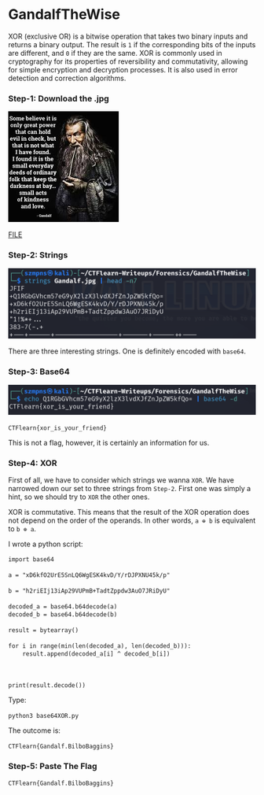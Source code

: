 # GandalfTheWise  

XOR (exclusive OR) is a bitwise operation that takes two binary inputs and returns a binary output. The result is `1` if the corresponding bits of the inputs are different, and `0` if they are the same. XOR is commonly used in cryptography for its properties of reversibility and commutativity, allowing for simple encryption and decryption processes. It is also used in error detection and correction algorithms.

### Step-1: Download the .jpg

![jpg](Gandalf.jpg)

[FILE](Gandalf.jpg)

### Step-2: Strings

![Strings](gandalfstrings.png)

There are three interesting strings. One is definitely encoded with `base64`.

### Step-3: Base64

![base64](gandalfbase64.png)

`CTFlearn{xor_is_your_friend}`

This is not a flag, however, it is certainly an information for us.

### Step-4: XOR

First of all, we have to consider which strings we wanna `XOR`. We have narrowed down our set to three strings from `Step-2`. First one was simply a hint, so we should try to `XOR` the other ones.

XOR is commutative. This means that the result of the XOR operation does not depend on the order of the operands. In other words, `a ⊕ b` is equivalent to `b ⊕ a`.

I wrote a python script:

```
import base64

a = "xD6kfO2UrE5SnLQ6WgESK4kvD/Y/rDJPXNU45k/p"

b = "h2riEIj13iAp29VUPmB+TadtZppdw3AuO7JRiDyU"

decoded_a = base64.b64decode(a)
decoded_b = base64.b64decode(b)

result = bytearray()

for i in range(min(len(decoded_a), len(decoded_b))):
    result.append(decoded_a[i] ^ decoded_b[i])



print(result.decode())
```
Type:

`python3 base64XOR.py`

The outcome is:

`CTFlearn{Gandalf.BilboBaggins}`

### Step-5: Paste The Flag

```
CTFlearn{Gandalf.BilboBaggins}
```
